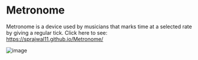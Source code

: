 # Metronome
Metronome is a device used by musicians that marks time at a selected rate by giving a regular tick.
Click here to see: https://sprajwal11.github.io/Metronome/

![image](https://user-images.githubusercontent.com/82059926/176470662-aab39e23-cf9f-4c26-ba28-069dc6cf72a1.png)

